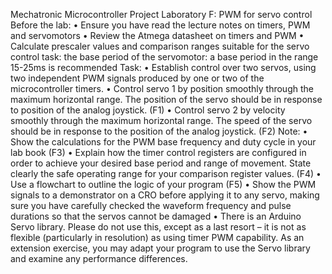 Mechatronic Microcontroller Project
Laboratory F: PWM for servo control
Before the lab:
• Ensure you have read the lecture notes on timers, PWM and servomotors
• Review the Atmega datasheet on timers and PWM
• Calculate prescaler values and comparison ranges suitable for the servo control task: the
base period of the servomotor: a base period in the range 15-25ms is recommended
Task:
• Establish control over two servos, using two independent PWM signals produced by one or
two of the microcontroller timers.
• Control servo 1 by position smoothly through the maximum horizontal range. The position of
the servo should be in response to position of the analog joystick. (F1)
• Control servo 2 by velocity smoothly through the maximum horizontal range. The speed of the
servo should be in response to the position of the analog joystick. (F2)
Note:
• Show the calculations for the PWM base frequency and duty cycle in your lab book (F3)
• Explain how the timer control registers are configured in order to achieve your desired base
period and range of movement. State clearly the safe operating range for your comparison
register values. (F4)
• Use a flowchart to outline the logic of your program (F5)
• Show the PWM signals to a demonstrator on a CRO before applying it to any servo, making
sure you have carefully checked the waveform frequency and pulse durations so that the servos
cannot be damaged
• There is an Arduino Servo library. Please do not use this, except as a last resort – it is not as
flexible (particularly in resolution) as using timer PWM capability. As an extension exercise,
you may adapt your program to use the Servo library and examine any performance
differences.
